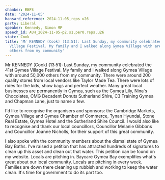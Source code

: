 ```yaml
---
chamber: REPS
date: '2024-11-05'
hansard_reference: 2024-11-05_reps u26
party: Liberal
speaker: Kennedy, Simon MP
speech_id: AUH_2024-11-05-p2.s1.per0.reps.u26
state: Cook
title: 'Mr KENNEDY (Cook) (13:51): Last Sunday, my community celebrated the 41st Gymea
  Village Festival. My family and I walked along Gymea Village with around 50,000
  others from my community'
---
```


Mr KENNEDY (Cook) (13:51): Last Sunday, my community celebrated the 41st Gymea Village Festival. My family and I walked along Gymea Village with around 50,000 others from my community. There were around 200 quality stores from local vendors like Taylor Made Tea. There were lots of rides for the kids, show bags and perfect weather. Many great local businesses are permanently in Gymea, such as the Gymea Lily, Nina's Chocolates, OMG Decadent Donuts Sutherland Shire, C3 Training Gymea and Chapman Lane, just to name a few.

I'd like to recognise the organisers and sponsors: the Cambridge Markets, Gymea Village and Gymea Chamber of Commerce, Tynan Hyundai, Stone Real Estate, Gymea Hotel and the Sutherland Shire Council. I would also like to recognise and thank our local councillors, Councillor Melanie Gibbons and Councillor Joanne Nicholls, for their support of this great community.

I also spoke with the community members about the dismal state of Gymea Bay Baths. I've raised a petition that has attracted hundreds of signatures to clean up this asset and clean out that water. This petition can be found on my website. Locals are pitching in. Baycare Gymea Bay exemplifies what's great about our local community. Locals are pitching in every week. Families are down there cleaning up rubbish and working to keep the water clean. It's time for government to do its part too.